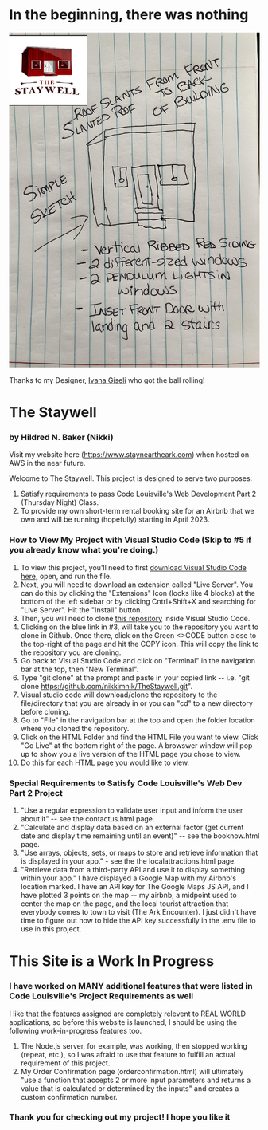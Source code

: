 # In the beginning, there was nothing

![Staywell Logo](./images/staywelllogocreation.jpg)

Thanks to my Designer, [Ivana Giseli](mailto:ivanadesign123@gmail.com) who got the ball rolling!

# The Staywell

### by Hildred N. Baker (Nikki)

Visit my website here (<https://www.stayneartheark.com>) when hosted on AWS in the near future.

Welcome to The Staywell. This project is designed to serve two purposes:

1. Satisfy requirements to pass Code Louisville's Web Development Part 2 (Thursday Night) Class.
1. To provide my own short-term rental booking site for an Airbnb that we own and will be running (hopefully) starting in April 2023.

### How to View My Project with Visual Studio Code (Skip to #5 if you already know what you're doing.)

1. To view this project, you'll need to first [download Visual Studio Code here,](https://code.visualstudio.com/download) open, and run the file.
1. Next, you will need to download an extension called "Live Server". You can do this by clicking the "Extensions" Icon (looks like 4 blocks) at the bottom of the left sidebar or by clicking Cntrl+Shift+X and searching for "Live Server". Hit the "Install" button.
1. Then, you will need to clone [this repository](https://github.com/nikkimnik/TheStaywell.git) inside Visual Studio Code.
1. Clicking on the blue link in #3, will take you to the repository you want to clone in Github. Once there, click on the Green <>CODE button close to the top-right of the page and hit the COPY icon. This will copy the link to the repository you are cloning.
1. Go back to Visual Studio Code and click on "Terminal" in the navigation bar at the top, then "New Terminal".
1. Type "git clone" at the prompt and paste in your copied link -- i.e. "git clone <https://github.com/nikkimnik/TheStaywell.git>".
1. Visual studio code will download/clone the repository to the file/directory that you are already in or you can "cd" to a new directory before cloning.
1. Go to "File" in the navigation bar at the top and open the folder location where you cloned the repository.
1. Click on the HTML Folder and find the HTML File you want to view. Click "Go Live" at the bottom right of the page. A browswer window will pop up to show you a live version of the HTML page you chose to view.
1. Do this for each HTML page you would like to view.

### Special Requirements to Satisfy Code Louisville's Web Dev Part 2 Project

1. "Use a regular expression to validate user input and inform the user about it" -- see the contactus.html page.
1. "Calculate and display data based on an external factor (get current date and display time remaining until an event)" -- see the booknow.html page.
1. "Use arrays, objects, sets, or maps to store and retrieve information that is displayed in your app." - see the the localattractions.html page.
1. "Retrieve data from a third-party API and use it to display something within your app." I have displayed a Google Map with my Airbnb's location marked. I have an API key for The Google Maps JS API, and I have plotted 3 points on the map -- my airbnb, a midpoint used to center the map on the page, and the local tourist attraction that everybody comes to town to visit (The Ark Encounter). I just didn't have time to figure out how to hide the API key successfully in the .env file to use in this project.

# This Site is a Work In Progress

### I have worked on MANY additional features that were listed in Code Louisville's Project Requirements as well

I like that the features assigned are completely relevent to REAL WORLD applications, so before this website is launched, I should be using the following work-in-progress features too.

1. The Node.js server, for example, was working, then stopped working (repeat, etc.), so I was afraid to use that feature to fulfill an actual requirement of this project.
1. My Order Confirmation page (orderconfirmation.html) will ultimately "use a function that accepts 2 or more input parameters and returns a value that is calculated or determined by the inputs" and creates a custom confirmation number.

### Thank you for checking out my project! I hope you like it
